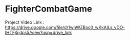 # FighterCombatGame
Project Video Link : https://drive.google.com/file/d/1whWZBoc0_wKkAILs_vDO-IHTFj5jdps5/view?usp=drive_link
